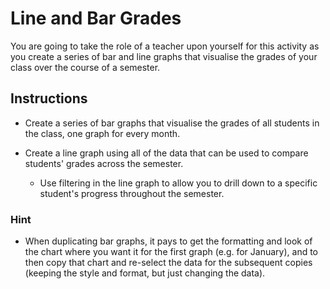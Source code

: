 # Line and Bar Grades

You are going to take the role of a teacher upon yourself for this activity as you create a series of bar and line graphs that visualise the grades of your class over the course of a semester.

## Instructions

* Create a series of bar graphs that visualise the grades of all students in the class, one graph for every month.

* Create a line graph using all of the data that can be used to compare students' grades across the semester.

  * Use filtering in the line graph to allow you to drill down to a specific student's progress throughout the semester.

### Hint

* When duplicating bar graphs, it pays to get the formatting and look of the chart where you want it for the first graph (e.g. for January), and to then copy that chart and re-select the data for the subsequent copies (keeping the style and format, but just changing the data).
